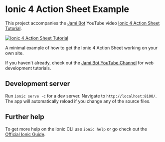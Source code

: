 # Ionic 4 Action Sheet Example

This project accompanies the [Jami Bot](https://jamibot.com) YouTube video [Ionic 4 Action Sheet Tutorial](https://youtu.be/CIPv8Bo5jgg).

[![Ionic 4 Action Sheet Tutorial](https://img.youtube.com/vi/CIPv8Bo5jgg/0.jpg)](https://youtu.be/CIPv8Bo5jgg)

A minimal example of how to get the Ionic 4 Action Sheet working on your own site.

If you haven't already, check out the [Jami Bot YouTube Channel](https://youtube.com/c/JamiBot) for web development tutorials.

## Development server

Run `ionic serve -c` for a dev server. Navigate to `http://localhost:8100/`. The app will automatically reload if you change any of the source files.

## Further help

To get more help on the Ionic CLI use `ionic help` or go check out the [Official Ionic Guide](https://ionicframework.com/docs/building/starting).
